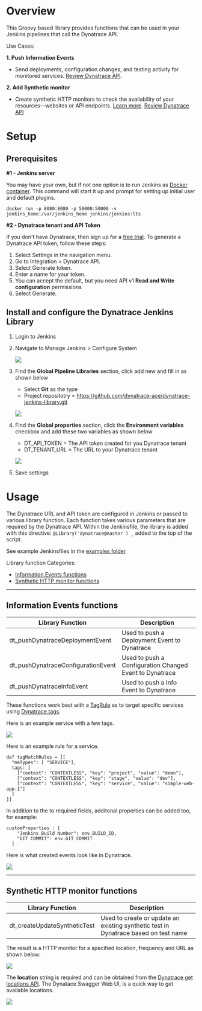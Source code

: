 # Overview

This Groovy based library provides functions that can be used in your Jenkins pipelines that call the Dynatrace API.  

Use Cases:

**1. Push Information Events** 
  * Send deployments, configuration changes, and testing activity for monitored services. [Review Dynatrace API](https://www.dynatrace.com/support/help/dynatrace-api/environment-api/events/post-event). 

**2. Add Synthetic monitor** 
  * Create synthetic HTTP monitors to check the availability of your resources—websites or API endpoints. [Learn more](https://www.dynatrace.com/support/help/how-to-use-dynatrace/synthetic-monitoring/http-monitors/create-an-http-monitor/). [Review Dynatrace API](https://www.dynatrace.com/support/help/dynatrace-api/environment-api/synthetic/synthetic-monitors/post-a-monitor/)

# Setup

## Prerequisites

**#1 - Jenkins server**  

You may have your own, but if not one option is to run Jenkins as [Docker container](https://github.com/jenkinsci/docker/blob/master/README.md).  This command will start it up and prompt for setting up initial user and default plugins.
```
docker run -p 8080:8080 -p 50000:50000 -v jenkins_home:/var/jenkins_home jenkins/jenkins:lts
```

**#2 - Dynatrace tenant and API Token**

If you don't have Dynatrace, then sign up for a [free trial](https://www.dynatrace.comc/trial). To generate a Dynatrace API token, follow these steps:

1. Select Settings in the navigation menu.
1. Go to Integration > Dynatrace API.
1. Select Generate token.
1. Enter a name for your token.
1. You can accept the default, but you need API v1 **Read and Write configuration** permissions 
1. Select Generate.

## Install and configure the Dynatrace Jenkins Library

1. Login to Jenkins 
1. Navigate to Manage Jenkins > Configure System

    ![](./images/config-menu.png)

1. Find the **Global Pipeline Libraries** section, click add new and fill in as shown below

    * Select **Git** as the type
    * Project repositotry = https://github.com/dynatrace-ace/dynatrace-jenkins-library.git

    ![](./images/config-lib.png)

1. Find the **Global properties** section, click the **Environment variables** checkbox and add these two variables as shown below 

    * DT_API_TOKEN = The API token created for you Dynatrace tenant
    * DT_TENANT_URL = The URL to your Dynatrace tenant      

    ![](./images/config-env.png)

1. Save settings

# Usage

The Dynatrace URL and API token are configured in Jenkins or passed to various library function.  Each function takes various parameters that are required by the Dynatrace API.  Within the Jenkinsfile, the library is added with this directive: `@Library('dynatrace@master') _` added to the top of the script.

See example Jenkinsfiles in the [examples folder](examples)

Library function Categories:
* [Information Events functions](#Information-Events-functions)
* [Synthetic HTTP monitor functions](#Synthetic-HTTP-monitor-functions)

<HR>

## Information Events functions

| Library Function | Description |
| --- | --- |
| dt_pushDynatraceDeploymentEvent | Used to push a Deployment Event to Dynatrace |
| dt_pushDynatraceConfigurationEvent | Used to push a Configuration Changed Event to Dynatrace |
| dt_pushDynatraceInfoEvent | Used to push a Info  Event to Dynatrace |

These functions work best with a [TagRule](https://www.dynatrace.com/support/help/shortlink/api-events-post-event#events-post-parameter-tagmatchrule) as to target specific services using [Dynatrace tags](https://www.dynatrace.com/support/help/how-to-use-dynatrace/tags-and-metadata/).  

Here is an example service with a few tags.

![](./images/service.png)

Here is an example rule for a service.

```
def tagMatchRules = [[
  "meTypes": [ "SERVICE"],
  tags: [
    ["context": "CONTEXTLESS", "key": "project", "value": "demo"],
    ["context": "CONTEXTLESS", "key": "stage", "value": "dev"],
    ["context": "CONTEXTLESS", "key": "service", "value": "simple-web-app-1"]
  ]
]]
```

In addition to the to required fields, additonal properties can be added too, for example:

```
customProperties : [
    "Jenkins Build Number": env.BUILD_ID,
    "GIT COMMIT": env.GIT_COMMIT
  ]
```

Here is what created events look like in Dynatrace.

![](./images/events.png)

<HR>

## Synthetic HTTP monitor functions

| Library Function | Description |
| --- | --- |
| dt_createUpdateSyntheticTest | Used to create or update an existing synthetic test in Dynatrace based on test name |

The result is a HTTP monitor for a specified location, frequency and URL as shown below:

![](./images/monitor.png)

The **location** string is required and can be obtained from the [Dynatrace get locations API](https://www.dynatrace.com/support/help/dynatrace-api/environment-api/synthetic/synthetic-locations/get-all-locations/). The Dynatace Swagger Web UI, is a quick way to get available locations.

![](./images/monitor-api.png)


